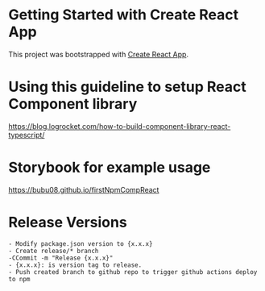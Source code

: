 # Getting Started with Create React App

This project was bootstrapped with [Create React App](https://github.com/facebook/create-react-app).

# Using this guideline to setup React Component library
https://blog.logrocket.com/how-to-build-component-library-react-typescript/

# Storybook for example usage
https://bubu08.github.io/firstNpmCompReact



# Release Versions
```
- Modify package.json version to {x.x.x}
- Create release/* branch
-CCommit -m "Release {x.x.x}" 
- {x.x.x}: is version tag to release.
- Push created branch to github repo to trigger github actions deploy to npm


